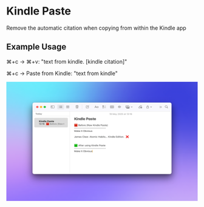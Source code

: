 # Kindle Paste

Remove the automatic citation when copying from within the Kindle app

## Example Usage

⌘+c -> ⌘+v:
"text from kindle. [kindle citation]"

⌘+c -> Paste from Kindle: "text from kindle"

![Example Usage](./images/kindle-paste-1.png)